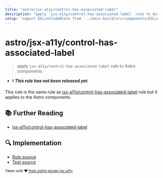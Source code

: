 ```yaml
---
title: "astro/jsx-a11y/control-has-associated-label"
description: "apply `jsx-a11y/control-has-associated-label` rule to Astro components"
setup: "import ESLintCodeBlock from '../docs-build/src/components/ESLintCodeBlockWrap.astro'"
---
```


# astro/jsx-a11y/control-has-associated-label

> apply `jsx-a11y/control-has-associated-label` rule to Astro components

- :exclamation: <badge text="This rule has not been released yet." vertical="middle" type="error"> **_This rule has not been released yet._** </badge>

This rule is the same rule as [jsx-a11y/control-has-associated-label](https://github.com/jsx-eslint/eslint-plugin-jsx-a11y/tree/HEAD/docs/rules/control-has-associated-label.md) rule but it applies to the Astro components.

## :books: Further Reading

- [jsx-a11y/control-has-associated-label](https://github.com/jsx-eslint/eslint-plugin-jsx-a11y/tree/HEAD/docs/rules/control-has-associated-label.md)

## :mag: Implementation

- [Rule source](https://github.com/ota-meshi/eslint-plugin-astro/blob/main/src/rules/jsx-a11y/control-has-associated-label.ts)
- [Test source](https://github.com/ota-meshi/eslint-plugin-astro/blob/main/tests/src/rules/jsx-a11y/control-has-associated-label.ts)

<sup>Taken with ❤️ [from eslint-plugin-jsx-a11y](https://github.com/jsx-eslint/eslint-plugin-jsx-a11y/blob/main/docs/rules/control-has-associated-label.md)</sup>
